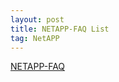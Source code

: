 ```yaml
---
layout: post
title: NETAPP-FAQ List
tag: NetAPP
---
```

<a href="https://kb.netapp.com/support/index?page=content&channel=FAQ">NETAPP-FAQ</a>
